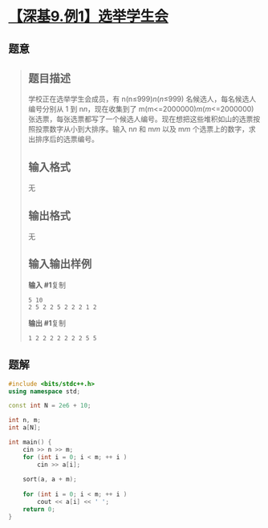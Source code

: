 #  [【深基9.例1】选举学生会](https://www.luogu.com.cn/problem/P1271)

## 题意

>   ## 题目描述
>
>   学校正在选举学生会成员，有 n(n≤999)*n*(*n*≤999) 名候选人，每名候选人编号分别从 1 到 n*n*，现在收集到了 m(m<=2000000)*m*(*m*<=2000000) 张选票，每张选票都写了一个候选人编号。现在想把这些堆积如山的选票按照投票数字从小到大排序。输入 n*n* 和 m*m* 以及 m*m* 个选票上的数字，求出排序后的选票编号。
>
>   ## 输入格式
>
>   无
>
>   ## 输出格式
>
>   无
>
>   ## 输入输出样例
>
>   **输入 #1**复制
>
>   ```
>   5 10
>   2 5 2 2 5 2 2 2 1 2
>   ```
>
>   **输出 #1**复制
>
>   ```
>   1 2 2 2 2 2 2 2 5 5
>   ```

## 题解



```c++
#include <bits/stdc++.h>
using namespace std;

const int N = 2e6 + 10;

int n, m;
int a[N];

int main() {
    cin >> n >> m;
    for (int i = 0; i < m; ++ i )
        cin >> a[i];
    
    sort(a, a + m);
    
    for (int i = 0; i < m; ++ i )
        cout << a[i] << ' ';
    return 0;
}
```



```python3

```

